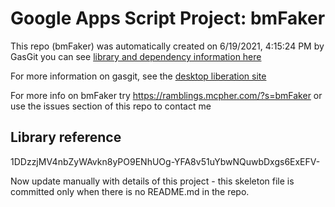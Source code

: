 # Google Apps Script Project: bmFaker
This repo (bmFaker) was automatically created on 6/19/2021, 4:15:24 PM by GasGit
you can see [library and dependency information here](dependencies.md)

For more information on gasgit, see the [desktop liberation site](https://ramblings.mcpher.com/drive-sdk-and-github/migrategasgit/ "desktop liberation")

For more info on bmFaker try https://ramblings.mcpher.com/?s=bmFaker or use the issues section of this repo to contact me
## Library reference
1DDzzjMV4nbZyWAvkn8yPO9ENhUOg-YFA8v51uYbwNQuwbDxgs6ExEFV-

Now update manually with details of this project - this skeleton file is committed only when there is no README.md in the repo.